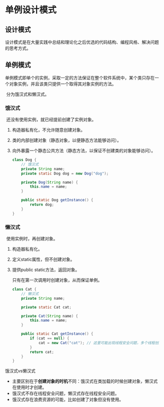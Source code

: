 # 单例设计模式

## 设计模式

​	设计模式是在大量实践中总结和理论化之后优选的代码结构、编程风格、解决问题的思考方式。

## 单例模式

​	单例模式即单个的实例，采取一定的方法保证在整个软件系统中，某个类只存在一个对象实例，并且该类只提供一个取得其对象实例的方法。

​	分为饿汉式和懒汉式。

### 饿汉式

​	还没有使用实例，就已经提前创建了实例对象。

1. 构造器私有化，不允许随意创建对象。

2. 类的内部创建对象（静态对象，以便静态方法能够访问）。

3. 向外暴露一个静态公共方法（静态方法，以保证不创建类的对象能够访问）。

   ```java
   class Dog {
       // 饿汉式
       private String name;
       private static Dog dog = new Dog("dog");
   
       private Dog(String name) {
           this.name = name;
       }
   
       public static Dog getInstance() {
           return dog;
       }
   }
   ```

   

### 懒汉式

​	使用实例时，再创建对象。

1. 构造器私有化。

2. 定义static属性，但不创建对象。

3. 提供public static方法，返回对象。

   只有在第一次调用时创建对象，从而保证单例。

   ```java
   class Cat {
       // 懒汉式
       private String name;
   
       private static Cat cat;
   
       private Cat(String name) {
           this.name = name;
       }
   
       public static Cat getInstance() {
           if (cat == null) {
               cat = new Cat("cat"); // 这里可能出现线程安全问题，多个线程创建多个Cat对象。
           }
           return cat;
       }
   }
   ```



饿汉式vs懒汉式

* 主要区别在于**创建对象的时机**不同：饿汉式在类加载的时候创建对象，懒汉式在使用时才创建。
* 饿汉式不存在线程安全问题，懒汉式存在线程安全问题。
* 饿汉式存在浪费资源的可能，比如创建了对象但没有使用。

 
